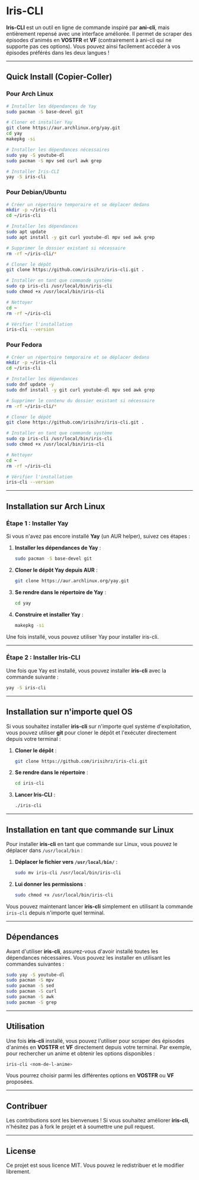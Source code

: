 # Iris-CLI
**Iris-CLI** est un outil en ligne de commande inspiré par **ani-cli**, mais entièrement repensé avec une interface améliorée. Il permet de scraper des épisodes d'animés en **VOSTFR** et **VF** (contrairement à ani-cli qui ne supporte pas ces options). Vous pouvez ainsi facilement accéder à vos épisodes préférés dans les deux langues !

---

## Quick Install (Copier-Coller)
### Pour Arch Linux
```bash
# Installer les dépendances de Yay
sudo pacman -S base-devel git

# Cloner et installer Yay
git clone https://aur.archlinux.org/yay.git
cd yay
makepkg -si

# Installer les dépendances nécessaires
sudo yay -S youtube-dl
sudo pacman -S mpv sed curl awk grep

# Installer Iris-CLI
yay -S iris-cli
```

### Pour Debian/Ubuntu
```bash
# Créer un répertoire temporaire et se déplacer dedans
mkdir -p ~/iris-cli
cd ~/iris-cli

# Installer les dépendances
sudo apt update
sudo apt install -y git curl youtube-dl mpv sed awk grep

# Supprimer le dossier existant si nécessaire
rm -rf ~/iris-cli/*

# Cloner le dépôt
git clone https://github.com/irisihrz/iris-cli.git .

# Installer en tant que commande système
sudo cp iris-cli /usr/local/bin/iris-cli
sudo chmod +x /usr/local/bin/iris-cli

# Nettoyer
cd ~
rm -rf ~/iris-cli

# Vérifier l'installation
iris-cli --version
```

### Pour Fedora
```bash
# Créer un répertoire temporaire et se déplacer dedans
mkdir -p ~/iris-cli
cd ~/iris-cli

# Installer les dépendances
sudo dnf update -y
sudo dnf install -y git curl youtube-dl mpv sed awk grep

# Supprimer le contenu du dossier existant si nécessaire
rm -rf ~/iris-cli/*

# Cloner le dépôt
git clone https://github.com/irisihrz/iris-cli.git .

# Installer en tant que commande système
sudo cp iris-cli /usr/local/bin/iris-cli
sudo chmod +x /usr/local/bin/iris-cli

# Nettoyer
cd ~
rm -rf ~/iris-cli

# Vérifier l'installation
iris-cli --version
```

---

## Installation sur Arch Linux
### Étape 1 : Installer Yay
Si vous n'avez pas encore installé **Yay** (un AUR helper), suivez ces étapes :
1. **Installer les dépendances de Yay** :
   ```bash
   sudo pacman -S base-devel git
   ```
2. **Cloner le dépôt Yay depuis AUR** :
   ```bash
   git clone https://aur.archlinux.org/yay.git
   ```
3. **Se rendre dans le répertoire de Yay** :
   ```bash
   cd yay
   ```
4. **Construire et installer Yay** :
   ```bash
   makepkg -si
   ```
Une fois installé, vous pouvez utiliser Yay pour installer iris-cli.

---

### Étape 2 : Installer Iris-CLI
Une fois que Yay est installé, vous pouvez installer **iris-cli** avec la commande suivante :
```bash
yay -S iris-cli
```

---

## Installation sur n'importe quel OS
Si vous souhaitez installer **iris-cli** sur n'importe quel système d'exploitation, vous pouvez utiliser **git** pour cloner le dépôt et l'exécuter directement depuis votre terminal :
1. **Cloner le dépôt** :
   ```bash
   git clone https://github.com/irisihrz/iris-cli.git
   ```
2. **Se rendre dans le répertoire** :
   ```bash
   cd iris-cli
   ```
3. **Lancer Iris-CLI** :
   ```bash
   ./iris-cli
   ```

---

## Installation en tant que commande sur Linux
Pour installer **iris-cli** en tant que commande sur Linux, vous pouvez le déplacer dans `/usr/local/bin` :
1. **Déplacer le fichier vers `/usr/local/bin/`** :
   ```bash
   sudo mv iris-cli /usr/local/bin/iris-cli
   ```
2. **Lui donner les permissions** :
   ```bash
   sudo chmod +x /usr/local/bin/iris-cli
   ```
Vous pouvez maintenant lancer **iris-cli** simplement en utilisant la commande `iris-cli` depuis n'importe quel terminal.

---

## Dépendances
Avant d'utiliser **iris-cli**, assurez-vous d'avoir installé toutes les dépendances nécessaires. Vous pouvez les installer en utilisant les commandes suivantes :
```bash
sudo yay -S youtube-dl
sudo pacman -S mpv
sudo pacman -S sed
sudo pacman -S curl
sudo pacman -S awk
sudo pacman -S grep
```

---

## Utilisation
Une fois **iris-cli** installé, vous pouvez l'utiliser pour scraper des épisodes d'animés en **VOSTFR** et **VF** directement depuis votre terminal.
Par exemple, pour rechercher un anime et obtenir les options disponibles :
```bash
iris-cli <nom-de-l-anime>
```
Vous pourrez choisir parmi les différentes options en **VOSTFR** ou **VF** proposées.

---

## Contribuer
Les contributions sont les bienvenues ! Si vous souhaitez améliorer **iris-cli**, n'hésitez pas à fork le projet et à soumettre une pull request.

---

## License
Ce projet est sous licence MIT. Vous pouvez le redistribuer et le modifier librement.
